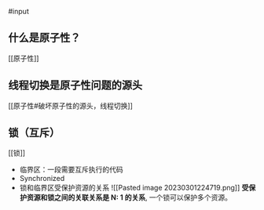 #input 

## 什么是原子性？
[[原子性]]

## 线程切换是原子性问题的源头

[[原子性#破坏原子性的源头，线程切换]]

## 锁（互斥）
[[锁]]

- 临界区：一段需要互斥执行的代码
- Synchronized
- 锁和临界区受保护资源的关系
![[Pasted image 20230301224719.png]]
**受保护资源和锁之间的关联关系是 N: 1 的关系**, 一个锁可以保护多个资源。
